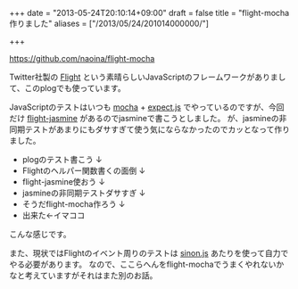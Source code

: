+++
date = "2013-05-24T20:10:14+09:00"
draft = false
title = "flight-mocha作りました"
aliases = ["/2013/05/24/201014000000/"]

+++

https://github.com/naoina/flight-mocha

Twitter社製の [Flight](http://twitter.github.io/flight/) という素晴らしいJavaScriptのフレームワークがありまして、このplogでも使っています。

JavaScriptのテストはいつも [mocha](http://visionmedia.github.io/mocha/) + [expect.js](https://github.com/LearnBoost/expect.js/) でやっているのですが、今回だけ [flight-jasmine](https://github.com/twitter/flight-jasmine) があるのでjasmineで書こうとしました。
が、jasmineの非同期テストがあまりにもダサすぎて使う気にならなかったのでカッとなって作りました。

- plogのテスト書こう
  ↓
- Flightのヘルパー関数書くの面倒
  ↓
- flight-jasmine使おう
  ↓
- jasmineの非同期テストダサすぎ
  ↓
- そうだflight-mocha作ろう
  ↓
- 出来た←イマココ

こんな感じです。

また、現状ではFlightのイベント周りのテストは [sinon.js](http://sinonjs.org/) あたりを使って自力でやる必要があります。
なので、ここらへんをflight-mochaでうまくやれないかなと考えていますがそれはまた別のお話。
